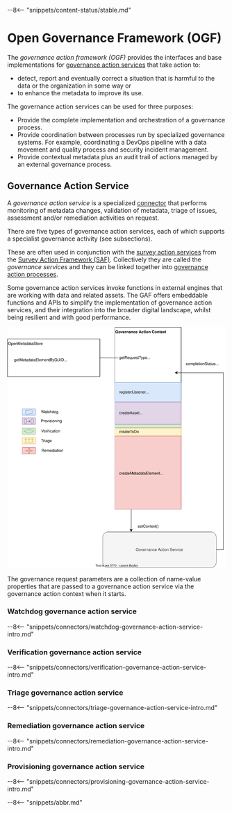 <!-- SPDX-License-Identifier: CC-BY-4.0 -->
<!-- Copyright Contributors to the Egeria project. -->

--8<-- "snippets/content-status/stable.md"

# Open Governance Framework (OGF)
  
The *governance action framework (OGF)* provides the interfaces and base implementations for [governance action services](#governance-action-services) that take action to:

- detect, report and eventually correct a situation that is harmful to the data or the organization in some way or 
- to enhance the metadata to improve its use.

The governance action services can be used for three purposes:

- Provide the complete implementation and orchestration of a governance process.
- Provide coordination between processes run by specialized governance systems. For example, coordinating a DevOps pipeline with a data movement and quality process and security incident management.
- Provide contextual metadata plus an audit trail of actions managed by an external governance process.

## Governance Action Service

A *governance action service* is a specialized [connector](/concepts/connector) that performs monitoring of metadata changes, validation of metadata, triage of issues, assessment and/or remediation activities on request.

There are five types of governance action services, each of which supports a specialist governance activity (see subsections).

These are often used in conjunction with the [survey action services](/concepts/survey-action-service) from the [Survey Action Framework (SAF)](/frameworks/osf/overview). Collectively they are called the *governance services* and they can be linked together into [governance action processes](/concepts/governance-action-process).

Some governance action services invoke functions in external engines that are working with data and related assets. The GAF offers embeddable functions and APIs to simplify the implementation of governance action services, and their integration into the broader digital landscape, whilst being resilient and with good performance.

![Programming model for a governance action service](governance-action-service-with-context.svg)


The governance request parameters are a collection of name-value properties that are passed to a governance action service via the governance action context when it starts.


### Watchdog governance action service

--8<-- "snippets/connectors/watchdog-governance-action-service-intro.md"

### Verification governance action service

--8<-- "snippets/connectors/verification-governance-action-service-intro.md"

### Triage governance action service

--8<-- "snippets/connectors/triage-governance-action-service-intro.md"

### Remediation governance action service

--8<-- "snippets/connectors/remediation-governance-action-service-intro.md"

### Provisioning governance action service

--8<-- "snippets/connectors/provisioning-governance-action-service-intro.md"


--8<-- "snippets/abbr.md"
